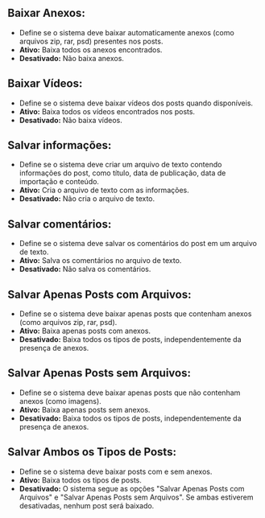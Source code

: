 ## Baixar Anexos:
- Define se o sistema deve baixar automaticamente anexos (como arquivos zip, rar, psd) presentes nos posts.
- **Ativo:** Baixa todos os anexos encontrados.
- **Desativado:** Não baixa anexos.

## Baixar Vídeos:
- Define se o sistema deve baixar vídeos dos posts quando disponíveis.
- **Ativo:** Baixa todos os vídeos encontrados nos posts.
- **Desativado:** Não baixa vídeos.

## Salvar informações:
- Define se o sistema deve criar um arquivo de texto contendo informações do post, como título, data de publicação, data de importação e conteúdo.
- **Ativo:** Cria o arquivo de texto com as informações.
- **Desativado:** Não cria o arquivo de texto.

## Salvar comentários:
- Define se o sistema deve salvar os comentários do post em um arquivo de texto.
- **Ativo:** Salva os comentários no arquivo de texto.
- **Desativado:** Não salva os comentários.

## Salvar Apenas Posts com Arquivos:
- Define se o sistema deve baixar apenas posts que contenham anexos (como arquivos zip, rar, psd).
- **Ativo:** Baixa apenas posts com anexos.
- **Desativado:** Baixa todos os tipos de posts, independentemente da presença de anexos.

## Salvar Apenas Posts sem Arquivos:
- Define se o sistema deve baixar apenas posts que não contenham anexos (como imagens).
- **Ativo:** Baixa apenas posts sem anexos.
- **Desativado:** Baixa todos os tipos de posts, independentemente da presença de anexos.

## Salvar Ambos os Tipos de Posts:
- Define se o sistema deve baixar posts com e sem anexos.
- **Ativo:** Baixa todos os tipos de posts.
- **Desativado:** O sistema segue as opções "Salvar Apenas Posts com Arquivos" e "Salvar Apenas Posts sem Arquivos". Se ambas estiverem desativadas, nenhum post será baixado.

